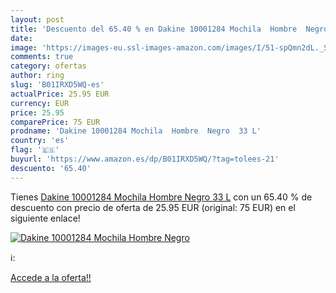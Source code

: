```yaml
---
layout: post
title: 'Descuento del 65.40 % en Dakine 10001284 Mochila  Hombre  Negro  '
date: 
image: 'https://images-eu.ssl-images-amazon.com/images/I/51-spQmn2dL._SL200_.jpg'
comments: true
category: ofertas
author: ring
slug: 'B01IRXD5WQ-es'
actualPrice: 25.95 EUR
currency: EUR
price: 25.95
comparePrice: 75 EUR
prodname: 'Dakine 10001284 Mochila  Hombre  Negro  33 L'
country: 'es'
flag: '🇪🇸'
buyurl: 'https://www.amazon.es/dp/B01IRXD5WQ/?tag=tolees-21'
descuento: '65.40'
---
```


Tienes [Dakine 10001284 Mochila  Hombre  Negro  33 L](https://www.amazon.es/dp/B01IRXD5WQ/?tag=tolees-21) con un 65.40 % de descuento con precio de oferta de 25.95 EUR (original: 75 EUR) en el siguiente enlace!

[![Dakine 10001284 Mochila  Hombre  Negro  ](https://images-eu.ssl-images-amazon.com/images/I/51-spQmn2dL._SL200_.jpg)](https://www.amazon.es/dp/B01IRXD5WQ/?tag=tolees-21)

ℹ️:


[Accede a la oferta!!](https://www.amazon.es/dp/B01IRXD5WQ/?tag=tolees-21)
